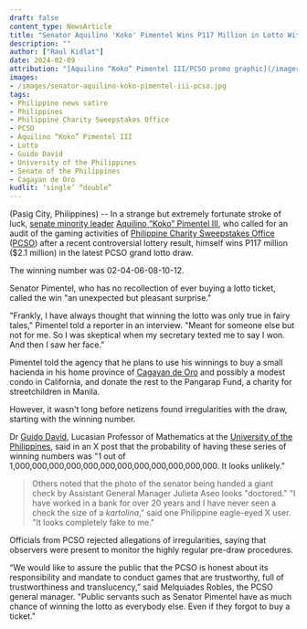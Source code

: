 ```yaml
---
draft: false
content_type: NewsArticle
title: "Senator Aquilino 'Koko' Pimentel Wins P117 Million in Lotto Without Buying a Ticket"
description: ""
author: ["Raul Kidlat"]
date: 2024-02-09
attribution: "[Aquilino “Koko” Pimentel III/PCSO promo graphic](/images/senator-aquilino-koko-pimentel-iii-pcso.jpg),  [Albert Calvelo, Senate of the Philippines](https://commons.wikimedia.org/wiki/File:Koko_Pimentel.jpg) (Public Domain) and [Philippine Charity Sweepstakes Office Facebook Page](https://www.facebook.com/photo.php?fbid=687231836922355&set=pb.100069066345193.-2207520000&type=3) (Public Domain)."
images: 
- /images/senator-aquilino-koko-pimentel-iii-pcso.jpg
tags:
- Philippine news satire
- Philippines
- Philippine Charity Sweepstakes Office
- PCSO
- Aquilino “Koko” Pimentel III
- Lotto
- Guido David
- University of the Philippines
- Senate of the Philippines
- Cagayan de Oro
kudlit: ‘single’ “double”
---
```

(Pasig City, Philippines) -- In a strange but extremely fortunate stroke of luck, [senate minority leader](/tags/senate-of-the-philippines/) [Aquilino “Koko” Pimentel III](/tags/aquilino-koko-pimentel-iii/), who called for an audit of the gaming activities of [Philippine Charity Sweepstakes Office](/tags/philippine-charity-sweepstakes-office/) ([PCSO](/tags/pcso/)) after a recent controversial lottery result, himself wins P117 million ($2.1 million) in the latest PCSO grand lotto draw.

The winning number was 02-04-06-08-10-12.

Senator Pimentel, who has no recollection of ever buying a lotto ticket, called the win "an unexpected but pleasant surprise."

"Frankly, I have always thought that winning the lotto was only true in fairy tales," Pimentel told a reporter in an interview.  "Meant for someone else but not for me. So I was skeptical when my secretary texted me to say I won. And then I saw her face."

Pimentel told the agency that he plans to use his winnings to buy a small hacienda in his home province of [Cagayan de Oro](/tags/cagayan-de-oro/) and possibly a modest condo in California, and donate the rest to the Pangarap Fund, a charity for streetchildren in Manila.

However, it wasn't long before netizens found irregularities with the draw, starting with the winning number.

Dr [Guido David](/tags/guido-david/), Lucasian Professor of Mathematics at the [University of the Philippines](/tags/university-of-the-philippines/), said in an X post that the probability of having these series of winning numbers was "1 out of 1,000,000,000,000,000,000,000,000,000,000,000,000. It looks unlikely."

>Others noted that the photo of the senator being handed a giant check by Assistant General Manager Julieta Aseo looks "doctored." "I have worked in a bank for over 20 years and I have never seen a check the size of a *kartolina*," said one Philippine eagle-eyed X user. "It looks completely fake to me."

Officials from PCSO rejected allegations of irregularities, saying that observers were present to monitor the highly regular pre-draw procedures.

“We would like to assure the public that the PCSO is honest about its responsibility and mandate to conduct games that are trustworthy, full of trustworthiness and translucency,” said Melquiades Robles, the PCSO general manager. "Public servants such as Senator Pimentel have as much chance of winning the lotto as everybody else. Even if they forgot to buy a ticket."
